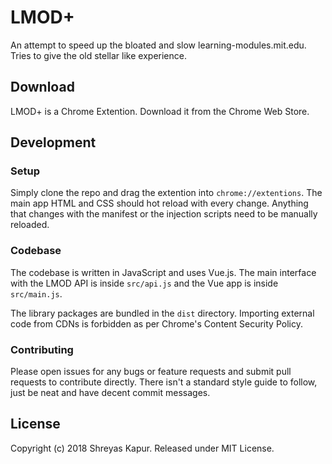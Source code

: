 # LMOD+

An attempt to speed up the bloated and slow learning-modules.mit.edu. Tries to give the old stellar like experience.

## Download

LMOD+ is a Chrome Extention. Download it from the Chrome Web Store.

## Development

### Setup

Simply clone the repo and drag the extention into `chrome://extentions`. The main app HTML and CSS should hot reload with every change. Anything that changes with the manifest or the injection scripts need to be manually reloaded.

### Codebase

The codebase is written in JavaScript and uses Vue.js. The main interface with the LMOD API is inside `src/api.js` and the Vue app is inside `src/main.js`.

The library packages are bundled in the `dist` directory. Importing external code from CDNs is forbidden as per Chrome's Content Security Policy.

### Contributing

Please open issues for any bugs or feature requests and submit pull requests to contribute directly. There isn't a standard style guide to follow, just be neat and have decent commit messages.

## License

Copyright (c) 2018 Shreyas Kapur. Released under MIT License.
